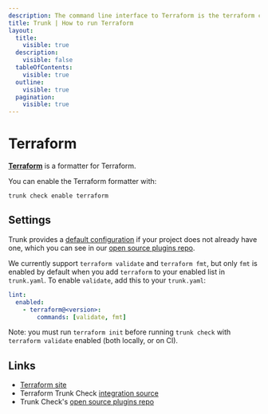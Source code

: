 ```yaml
---
description: The command line interface to Terraform is the terraform command, which accepts a variety of subcommands such as terraform validate or terraform fmt
title: Trunk | How to run Terraform
layout:
  title:
    visible: true
  description:
    visible: false
  tableOfContents:
    visible: true
  outline:
    visible: true
  pagination:
    visible: true
---
```


# Terraform

[**Terraform**](https://developer.hashicorp.com/terraform/cli/commands) is a formatter for Terraform.

You can enable the Terraform formatter with:

```shell
trunk check enable terraform
```

## Settings



Trunk provides a [default configuration](https://github.com/trunk-io/plugins/tree/main/linters/terraform) if your project does not already have one,
which you can see in our [open source plugins repo]().

We currently support `terraform validate` and `terraform fmt`, but only `fmt` is enabled by default when you add `terraform` to your enabled list in `trunk.yaml`. To enable `validate`, add this to your `trunk.yaml`:

```yaml
lint:
  enabled:
    - terraform@<version>:
        commands: [validate, fmt]
```
Note: you must run `terraform init` before running `trunk check` with `terraform validate` enabled (both locally, or on CI).





## Links

* [Terraform site](https://developer.hashicorp.com/terraform/cli/commands)
* Terraform Trunk Check [integration source](https://github.com/trunk-io/plugins/tree/main/linters/terraform)
* Trunk Check's [open source plugins repo](https://github.com/trunk-io/plugins/tree/main)

